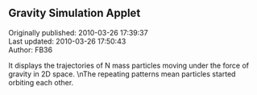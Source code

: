 ## Gravity Simulation Applet  
Originally published: 2010-03-26 17:39:37  
Last updated: 2010-03-26 17:50:43  
Author: FB36   
  
It displays the trajectories of N mass particles moving under the force of gravity in 2D space.\nThe repeating patterns mean particles started orbiting each other.